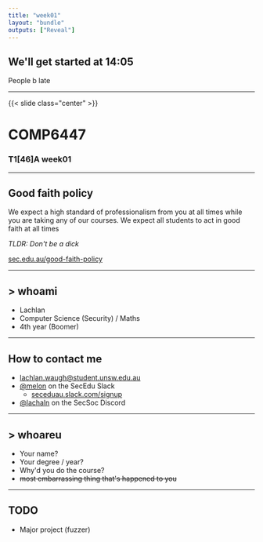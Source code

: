 ```yaml
---
title: "week01"
layout: "bundle"
outputs: ["Reveal"]
---
```


## We'll get started at 14:05
People b late

---

{{< slide class="center" >}}
# COMP6447
### T1[46]A week01

---

## Good faith policy

We expect a high standard of professionalism from you at all times while you are taking any of our courses. We expect all students to act in good faith at all times

*TLDR: Don't be a dick*

[sec.edu.au/good-faith-policy](https://sec.edu.au/good-faith-policy)

---

## > whoami

* Lachlan
* Computer Science (Security) / Maths
* 4th year (Boomer)

---

## How to contact me
* lachlan.waugh@student.unsw.edu.au
* [@melon]() on the SecEdu Slack
    * [seceduau.slack.com/signup](https://seceduau.slack.com/signup)
* [@lachaln]() on the SecSoc Discord

---

## > whoareu

* Your name?
* Your degree / year?
* Why'd you do the course?
* ~~most embarrassing thing that's happened to you~~

---

## TODO

* Major project (fuzzer)